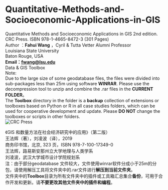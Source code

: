 # Quantitative-Methods-and-Socioeconomic-Applications-in-GIS
Quantitative Methods and Socioeconomic Applications in GIS 2nd edition.  
CRC Press. ISBN 978-1-4665-8472-3 (301 Pages)  
Author ：**Fahui Wang** ，Cyril & Tutta Vetter Alumni Professor  
Louisiana State University  
Baton Rouge, USA  
**Email：fwang@lsu.edu**  
Data & GIS Toolbox  
Note:   
Due to the large size of some geodatabase files, the files were divided into sub-packages less than 25m using software **WINRAR**. Please use the decompression tool to unzip and combine the .rar files in the **CURRENT FOLDER**。    
The **Toolbox** directory in the folder is a **backup** collection of extensions or toolboxes based on Python or R in all case studies folders, which can be used for cooperative development and update.   Please **DO NOT** change the toolboxes or scripts in other folders.  
![CRC Press](/"C:\Users\Piant\Desktop\fahuibook.jpg")

  
《GIS 和数量方法在社会经济研究中的应用》（第二版）  
王法辉（著），刘凌波（译），2019    
商务印书馆，北京, 323 页，ISBN 978-7-100-17349-0   
王法辉，路易斯安那州立大学地理与人类学系  
刘凌波，武汉大学城市设计学院规划系  
注：由于部分geodatabase 文件较大，文件使用winrar软件分成小于25m的分包，请使用解压工具将文件夹中的.rar文件进行**解压到当前文件夹**。  
文件夹中的**Toolbox**目录为所有文件夹中的插件或工具箱汇总集合**备份**，可用于合作开发和更新。请**不要更改其他文件夹中的插件和编程**。
